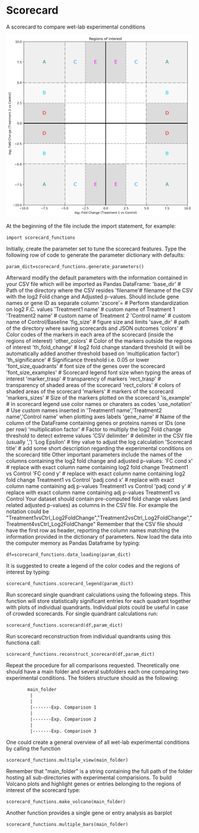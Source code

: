 # Scorecard
A scorecard to compare wet-lab experimental conditions

![Scorecard example](example_img/EXAMPLE_letters.png?raw=True)

At the beginning of the file include the import statement, for example:
```
import scorecard_functions
```
Initially, create the parameter set to tune the scorecard features.
Type the following row of code to generate the parameter dictionary with defaults: 
```
param_dict=scorecard_functions.generate_parameters()
```
Afterward modify the default parameters with the information contained in your CSV file which will be imported as Pandas DataFrame:
    'base_dir' # Path of the directory where the CSV resides
    'filename'# filename of the CSV with the log2 Fold change and Adjusted p-values. Should include gene names or gene ID as separate column
    'zscore'= # Perform standardization on log2 F.C. values
    'Treatment1 name' # custom name of Treatment 1
    'Treatment2 name' # custom name of Treatment 2
    'Control name' # custom name of Control/Baseline
    'fig_size' # figure size and limits
    'save_dir' # path of the directory where saving scorecards and JSON outcomes
    'colors' # Color codes of the markers in each area of the scorecard (inside the regions of interest)
	  'other_colors' # Color of the markers outside the regions of interest
    'th_fold_change' # log2 fold change standard threshold (it will be automatically added another threshold based on 'multiplication factor')
    'th_significance'  # Significance threshold i.e. 0.05 or lower
    'font_size_quadrants'  # font size of the genes over the scorecard
    'font_size_examples'  # Scorecard legend font size when typing the areas of interest
    'marker_trasp'  # transparency of markers
    'rect_trasp'  # transparency of shaded areas of the scorecard
    'rect_colors'  # colors of shaded areas of the scorecard
    'markers'  #  markers of the scorecard
    'markers_sizes'  # Size of the markers plotted on the scorecard
    'is_example'  # in scorecard legend use color names or charaters as codes
    'use_notation'  # Use custom names inserted in 'Treatment1 name','Treatment2 name','Control name' when plotting axes labels
    'gene_name'  # Name of the column of the DataFrame containing genes or proteins names or IDs (one per row)
    'multiplication factor' # Factor to multiply the log2 Fold change threshold to detect extreme values
    'CSV delimiter'  # delimiter in the CSV file (usually ',')
    'Log Epsilon' # tiny value to adjust the log calculation
    'Scorecard title' # add some short description regarding the experimental conditions on the scorecard title
Other important parameters include the names of the columns containing the log2 fold change and adjusted p-values:
    'FC cond x' # replace with exact column name containing log2 fold change Treatment1 vs Control
    'FC cond y' # replace with exact column name containing log2 fold change Treatment1 vs Control
    'padj cond x' # replace with exact column name containing adj p-values Treatment1 vs Control
    'padj cond y' # replace with exact column name containing adj p-values Treatment1 vs Control
Your dataset should contain pre-computed fold change values (and related adjusted p-values) as columns in the CSV file.
For example the notation could be "Treatment1vsCtrl_Log2FoldChange","Treatment2vsCtrl_Log2FoldChange","Treatment4vsCtrl_Log2FoldChange"
Remember that the CSV file should have the first row as header, reporting the column names matching the information provided in the dictionary of parameters.
Now load the data into the computer memory as Pandas Dataframe by typing:
```
df=scorecard_functions.data_loading(param_dict)
```
It is suggested to create a legend of the color codes and the regions of interest by typing:
```
scorecard_functions.scorecard_legend(param_dict)
```
Run scorecard single quandrant calculations using the following steps. This function will store statistically significant entries for each quadrant together with plots of individual quandrants.
Individual plots could be useful in case of crowded scorecards. For single quandrant calculations run:
```
scorecard_functions.scorecard(df,param_dict)
```
Run scorecard reconstruction from individual quandrants using this functiona call:
```
scorecard_functions.reconstruct_scorecard(df,param_dict)
```
Repeat the procedure for all comparisons requested. Theoretically one should have a main folder and several subfolders each one comparing two experimental conditions.
The folders structure should as the following:

            main_folder
             |
             |
             |-------Exp. Comparison 1
             |
             |-------Exp. Comparison 2
             |
             |-------Exp. Comparison 3

One could create a general overview of all wet-lab experimental conditions by calling the function
```
scorecard_functions.multiple_view(main_folder)
```
Remember that "main_folder" is a string containing the full path of the folder hosting all sub-directories with experimental comparisions.
To build Volcano plots and highlight genes or entries belonging to the regions of interest of the scorecard type:
```
scorecard_functions.make_volcano(main_folder)
```
Another function provides a single gene or entry analysis as barplot
```
scorecard_functions.multiple_bars(main_folder)
```
